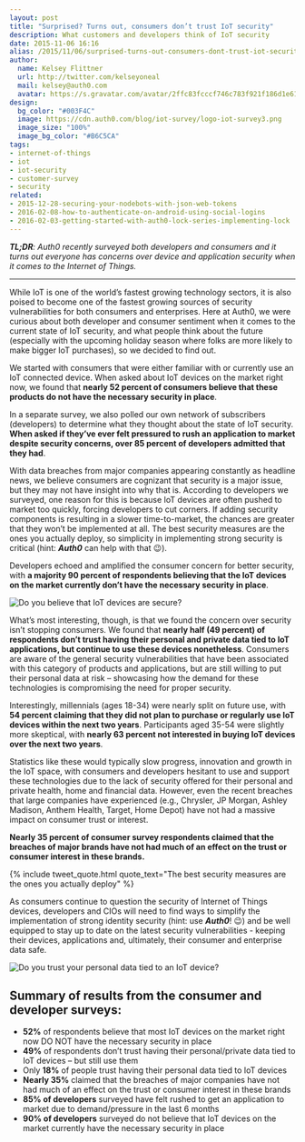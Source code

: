 ```yaml
---
layout: post
title: "Surprised? Turns out, consumers don’t trust IoT security"
description: What customers and developers think of IoT security
date: 2015-11-06 16:16
alias: /2015/11/06/surprised-turns-out-consumers-dont-trust-iot-security/
author:
  name: Kelsey Flittner
  url: http://twitter.com/kelseyoneal
  mail: kelsey@auth0.com
  avatar: https://s.gravatar.com/avatar/2ffc83fcccf746c783f921f186d1e619?s=60
design:
  bg_color: "#003F4C"
  image: https://cdn.auth0.com/blog/iot-survey/logo-iot-survey3.png
  image_size: "100%"
  image_bg_color: "#B6C5CA"
tags:
- internet-of-things
- iot
- iot-security
- customer-survey
- security
related:
- 2015-12-28-securing-your-nodebots-with-json-web-tokens
- 2016-02-08-how-to-authenticate-on-android-using-social-logins
- 2016-02-03-getting-started-with-auth0-lock-series-implementing-lock
---
```


_**TL;DR**: Auth0 recently surveyed both developers and consumers and it turns out everyone has concerns over device and application security when it comes to the Internet of Things._

---------

While IoT is one of the world’s fastest growing technology sectors, it is also poised to become one of the fastest growing sources of security vulnerabilities for both consumers and enterprises. Here at Auth0, we were curious about both developer and consumer sentiment when it comes to the current state of IoT security, and what people think about the future (especially with the upcoming holiday season where folks are more likely to make bigger IoT purchases), so we decided to find out.

We started with consumers that were either familiar with or currently use an IoT connected device. When asked about IoT devices on the market right now, we found that **nearly 52 percent of consumers believe that these products do not have the necessary security in place**.

In a separate survey, we also polled our own network of subscribers (developers) to determine what they thought about the state of IoT security. **When asked if they’ve ever felt pressured to rush an application to market despite security concerns, over 85 percent of developers admitted that they had**.

With data breaches from major companies appearing constantly as headline news, we believe consumers are cognizant that security is a major issue, but they may not have insight into why that is. According to developers we surveyed, one reason for this is because IoT devices are often pushed to market too quickly, forcing developers to cut corners. If adding security components is resulting in a slower time-to-market, the chances are greater that they won’t be implemented at all. The best security measures are the ones you actually deploy, so simplicity in implementing strong security is critical (hint: ***Auth0*** can help with that 😉).

Developers echoed and amplified the consumer concern for better security, with **a majority 90 percent of respondents believing that the IoT devices on the market currently don’t have the necessary security in place**.

![Do you believe that IoT devices are secure?](https://cdn.auth0.com/blog/iot-survey/do-you-believe-iot-devices-are-secure-2.png)

What’s most interesting, though, is that we found the concern over security isn’t stopping consumers. We found that **nearly half (49 percent) of respondents don’t trust having their personal and private data tied to IoT applications, but continue to use these devices nonetheless**. Consumers are aware of the general security vulnerabilities that have been associated with this category of products and applications, but are still willing to put their personal data at risk – showcasing how the demand for these technologies is compromising the need for proper security.

Interestingly, millennials (ages 18-34) were nearly split on future use, with **54 percent claiming that they did not plan to purchase or regularly use IoT devices within the next two years**. Participants aged 35-54 were slightly more skeptical, with **nearly 63 percent not interested in buying IoT devices over the next two years**.

Statistics like these would typically slow progress, innovation and growth in the IoT space, with consumers and developers hesitant to use and support these technologies due to the lack of security offered for their personal and private health, home and financial data. However, even the recent breaches that large companies have experienced (e.g., Chrysler, JP Morgan, Ashley Madison, Anthem Health, Target, Home Depot) have not had a massive impact on consumer trust or interest.

**Nearly 35 percent of consumer survey respondents claimed that the breaches of major brands have not had much of an effect on the trust or consumer interest in these brands.**

{% include tweet_quote.html quote_text="The best security measures are the ones you actually deploy" %}

As consumers continue to question the security of Internet of Things devices, developers and CIOs will need to find ways to simplify the implementation of strong identity security (hint: use ***Auth0***! 😉) and be well equipped to stay up to date on the latest security vulnerabilities - keeping their devices, applications and, ultimately, their consumer and enterprise data safe.

![Do you trust your personal data tied to an IoT device?](https://cdn.auth0.com/blog/iot-survey/do-you-trust-your-personal-data-to-iot-devices.png)

## Summary of results from the consumer and developer surveys:

- **52%** of respondents believe that most IoT devices on the market right now DO NOT have the necessary security in place
- **49%** of respondents don’t trust having their personal/private data tied to IoT devices – but still use them
- Only **18%** of people trust having their personal data tied to IoT devices
- **Nearly 35%** claimed that the breaches of major companies have not had much of an effect on the trust or consumer interest in these brands
- **85% of developers** surveyed have felt rushed to get an application to market due to demand/pressure in the last 6 months
- **90% of developers** surveyed do not believe that IoT devices on the market currently have the necessary security in place
